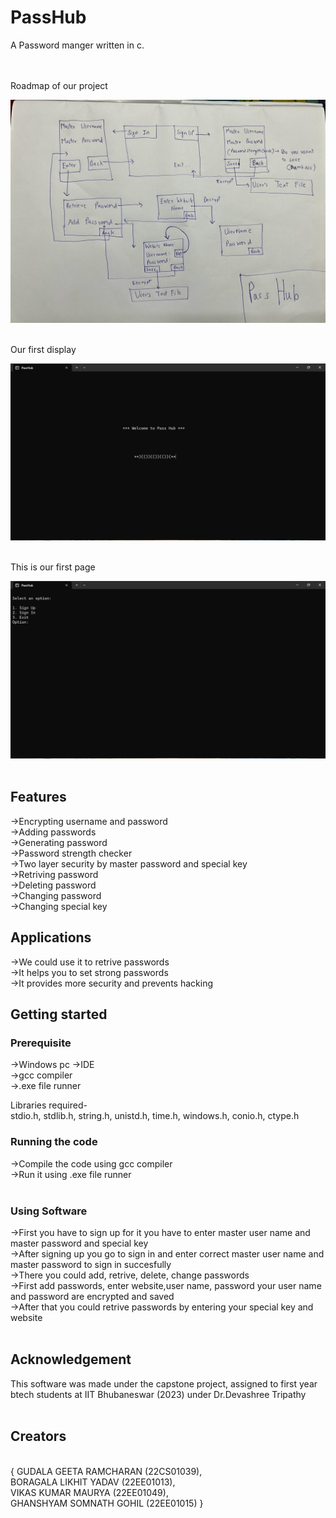 # PassHub
A Password manger written in c. <br/>
            
<br/><br/>Roadmap of our project<br/>

![Image](https://github.com/VikasMaurya07/PassHub/blob/main/Project%20Map.jpg "Project Map")<br/><br/>

Our first display<br/>

![Image](https://github.com/VikasMaurya07/PassHub/blob/main/Screenshot%20(133).png "Screenshot(133)") <br/><br/>

This is our first page<br/>

![Image](https://github.com/VikasMaurya07/PassHub/blob/main/Screenshot%20(134).png "Screenshot(134)")<br/> <br/>


## Features

->Encrypting username and password<br/>
->Adding passwords<br/>
->Generating password<br/>
->Password strength checker<br/>
->Two layer security by master password and special key<br/>
->Retriving password<br/>
->Deleting password<br/>
->Changing password<br/>
->Changing special key<br/>

## Applications

->We could use it to retrive passwords<br/>
->It helps you to set strong passwords<br/>
->It provides more security and prevents hacking<br/>

## Getting started

### Prerequisite

->Windows pc
->IDE<br/>
->gcc compiler<br/>
->.exe file runner<br/>

Libraries required-<br/>
stdio.h,
 stdlib.h,
 string.h,
 unistd.h,
 time.h,
 windows.h,
 conio.h,
 ctype.h <br/>

### Running the code

->Compile the code using gcc compiler<br/>
->Run it using .exe file runner<br/><br/>

### Using Software

->First you have to sign up for it you have to enter master user name and master password and special key<br/>
->After signing up you go to sign in and enter correct master user name and master password to sign in succesfully<br/>
->There you could add, retrive, delete, change passwords<br/>
->First add passwords, enter website,user name, password your user name and password are encrypted and saved<br/>
->After that you could retrive passwords by entering your special key and website<br/> <br/>

## Acknowledgement

This software was made under the capstone project, assigned to first year btech students at IIT Bhubaneswar (2023) under Dr.Devashree Tripathy<br/> <br/>

## Creators

<br/> { GUDALA GEETA RAMCHARAN (22CS01039),<br/>
        BORAGALA LIKHIT YADAV (22EE01013),<br/>
        VIKAS KUMAR MAURYA (22EE01049),<br/>
        GHANSHYAM SOMNATH GOHIL (22EE01015) } <br/>








